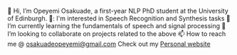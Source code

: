 👋 Hi, I’m Opeyemi Osakuade, a first-year NLP PhD student at the University of Edinburgh.
👀: I'm interested in Speech Recognition and Synthesis tasks
🌱 I’m currently learning the fundamentals of speech and signal processing
💞️ I’m looking to collaborate on projects related to the above
📫 How to reach me @ osakuadeopeyemi@gmail.com
Check out my [Personal website](https://opeyemiosakuade.github.io/)


<!---
OpeyemiOsakuade/OpeyemiOsakuade is a ✨ special ✨ repository because its `README.md` (this file) appears on your GitHub profile.
You can click the Preview link to take a look at your changes.
--->
